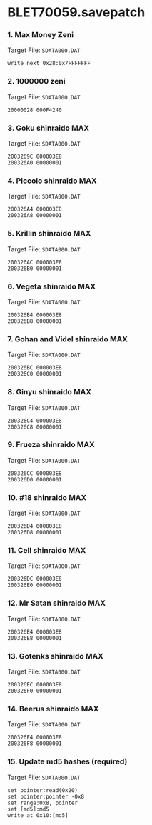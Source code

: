 # BLET70059.savepatch

### 1. Max Money Zeni

Target File: `SDATA000.DAT`

```
write next 0x28:0x7FFFFFFF
```

### 2. 1000000 zeni

Target File: `SDATA000.DAT`

```
20000028 000F4240
```

### 3. Goku shinraido MAX

Target File: `SDATA000.DAT`

```
2003269C 000003E8
200326A0 00000001
```

### 4. Piccolo shinraido MAX

Target File: `SDATA000.DAT`

```
200326A4 000003E8
200326A8 00000001
```

### 5. Krillin shinraido MAX

Target File: `SDATA000.DAT`

```
200326AC 000003E8
200326B0 00000001
```

### 6. Vegeta shinraido MAX

Target File: `SDATA000.DAT`

```
200326B4 000003E8
200326B8 00000001
```

### 7. Gohan and Videl shinraido MAX

Target File: `SDATA000.DAT`

```
200326BC 000003E8
200326C0 00000001
```

### 8. Ginyu shinraido MAX

Target File: `SDATA000.DAT`

```
200326C4 000003E8
200326C8 00000001
```

### 9. Frueza shinraido MAX

Target File: `SDATA000.DAT`

```
200326CC 000003E8
200326D0 00000001
```

### 10. #18 shinraido MAX

Target File: `SDATA000.DAT`

```
200326D4 000003E8
200326D8 00000001
```

### 11. Cell shinraido MAX

Target File: `SDATA000.DAT`

```
200326DC 000003E8
200326E0 00000001
```

### 12. Mr Satan shinraido MAX

Target File: `SDATA000.DAT`

```
200326E4 000003E8
200326E8 00000001
```

### 13. Gotenks shinraido MAX

Target File: `SDATA000.DAT`

```
200326EC 000003E8
200326F0 00000001
```

### 14. Beerus shinraido MAX

Target File: `SDATA000.DAT`

```
200326F4 000003E8
200326F8 00000001
```

### 15. Update  md5 hashes (required)

Target File: `SDATA000.DAT`

```
set pointer:read(0x20)
set pointer:pointer -0x8
set range:0x8, pointer
set [md5]:md5
write at 0x10:[md5]
```

